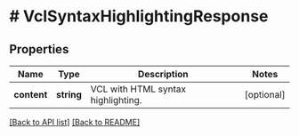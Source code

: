 # # VclSyntaxHighlightingResponse

## Properties

Name | Type | Description | Notes
------------ | ------------- | ------------- | -------------
**content** | **string** | VCL with HTML syntax highlighting. | [optional] 


[[Back to API list]](../../README.md#endpoints) [[Back to README]](../../README.md)
